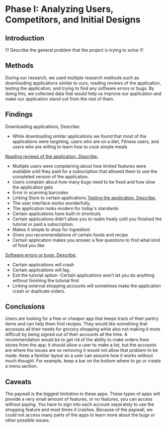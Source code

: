 # Phase I: Analyzing Users, Competitors, and Initial Designs

## Introduction

!!! Describe the general problem that the project is trying to solve !!!

## Methods

During our research, we used multiple research methods such as downloading applications similar to ours, reading reviews of the application, testing the application, and trying to find any software errors or bugs. By doing this, we collected data that would help us improve our application and make our application stand out from the rest of them.



## Findings

Downloading applications, Describe: 
- While downloading similar applications we found that most of the applications were targeting, users who are on a diet, Fitness users, and users who are willing to learn how to cook simple meals. 

<u>Reading reviews of the application, Describe: </u>
- Multiple users were complaining about how limited features were available until they paid for a subscription that allowed them to use the completed version of the application.
- Users complain about how many bugs need to be fixed and how slow the application gets
- Error in scanning barcodes 
- Linking Store to certain applications
<u>Testing the application, Describe:</u>
- The user interface works wonderfully, 
- The application looks modern for today's standards
- Certain applications have built-in shortcuts 
- Certain applications didn’t allow you to realm freely until you finished the tutorial or paid a subscription.  
- Makes it simple to shop for ingredient
- Gives you recommendations of certain foods and recipe
- Certain application makes you answer a few questions to find what kind of food you like

<u>Software errors or bugs, Describe:</u>
- Certain applications will crash 
- Certain applications will lag.
- Exit the tutorial option
       -Certain applications won’t let you do anything without finishing the tutorial first 
- Linking external shopping accounts will sometimes make the application crash or duplicate orders. 


## Conclusions

Users are looking for a free or cheaper app that keeps track of their pantry items and can help them find recipes. They would like something that accesses all their needs for grocery shopping while also not making it more difficult by being signed out of their accounts all the time. A recommendation would be to get rid of the ability to make orders from stores from the app; it should allow a user to make a list, but the accounts are where the issues are so removing it would not allow that problem to be made. Keep a familiar layout so a user can assume how it works without much thought. For example, keep a bar on the bottom where to go or create a menu section. 

## Caveats

The paywall is the biggest limitation in these apps. These types of apps will provide a very small amount of features, or no features, you can access without paying. You have to sign into each account separately to use the shopping feature and most times it crashes. Because of the paywall, we could not access many parts of the apps to learn more about the bugs or other possible issues. 
